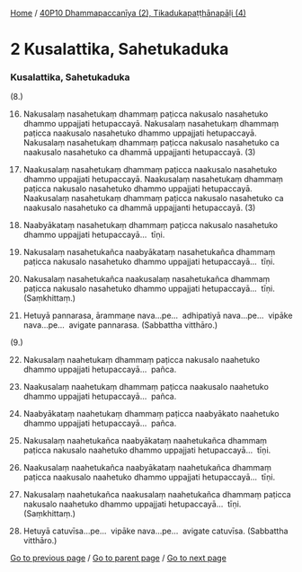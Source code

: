 
[Home](/) / [40P10 Dhammapaccanīya (2), Tikadukapaṭṭhānapāḷi (4)](/tipitaka/40P10.md)

# 2 Kusalattika, Sahetukaduka

### Kusalattika, Sahetukaduka

(8.)

16. Nakusalaṃ nasahetukaṃ dhammaṃ paṭicca nakusalo nasahetuko dhammo uppajjati hetupaccayā. Nakusalaṃ nasahetukaṃ dhammaṃ paṭicca naakusalo nasahetuko dhammo uppajjati hetupaccayā. Nakusalaṃ nasahetukaṃ dhammaṃ paṭicca nakusalo nasahetuko ca naakusalo nasahetuko ca dhammā uppajjanti hetupaccayā. (3)

17. Naakusalaṃ nasahetukaṃ dhammaṃ paṭicca naakusalo nasahetuko dhammo uppajjati hetupaccayā. Naakusalaṃ nasahetukaṃ dhammaṃ paṭicca nakusalo nasahetuko dhammo uppajjati hetupaccayā. Naakusalaṃ nasahetukaṃ dhammaṃ paṭicca nakusalo nasahetuko ca naakusalo nasahetuko ca dhammā uppajjanti hetupaccayā. (3)

18. Naabyākataṃ nasahetukaṃ dhammaṃ paṭicca nakusalo nasahetuko dhammo uppajjati hetupaccayā…  tīṇi.

19. Nakusalaṃ nasahetukañca naabyākataṃ nasahetukañca dhammaṃ paṭicca nakusalo nasahetuko dhammo uppajjati hetupaccayā…  tīṇi.

20. Nakusalaṃ nasahetukañca naakusalaṃ nasahetukañca dhammaṃ paṭicca nakusalo nasahetuko dhammo uppajjati hetupaccayā…  tīṇi. (Saṃkhittaṃ.)

21. Hetuyā pannarasa, ārammaṇe nava…pe…  adhipatiyā nava…pe…  vipāke nava…pe…  avigate pannarasa. (Sabbattha vitthāro.)

(9.)

22. Nakusalaṃ naahetukaṃ dhammaṃ paṭicca nakusalo naahetuko dhammo uppajjati hetupaccayā…  pañca.

23. Naakusalaṃ naahetukaṃ dhammaṃ paṭicca naakusalo naahetuko dhammo uppajjati hetupaccayā…  pañca.

24. Naabyākataṃ naahetukaṃ dhammaṃ paṭicca naabyākato naahetuko dhammo uppajjati hetupaccayā…  pañca.

25. Nakusalaṃ naahetukañca naabyākataṃ naahetukañca dhammaṃ paṭicca nakusalo naahetuko dhammo uppajjati hetupaccayā…  tīṇi.

26. Naakusalaṃ naahetukañca naabyākataṃ naahetukañca dhammaṃ paṭicca naakusalo naahetuko dhammo uppajjati hetupaccayā…  tīṇi.

27. Nakusalaṃ naahetukañca naakusalaṃ naahetukañca dhammaṃ paṭicca nakusalo naahetuko dhammo uppajjati hetupaccayā…  tīṇi. (Saṃkhittaṃ.)

28. Hetuyā catuvīsa…pe…  vipāke nava…pe…  avigate catuvīsa. (Sabbattha vitthāro.)

[Go to previous page](/tipitaka/40P10/1/1.1--7/Hetu.md) / [Go to parent page](/tipitaka/40P10/0.md) / [Go to next page](/tipitaka/40P10/3.md)


